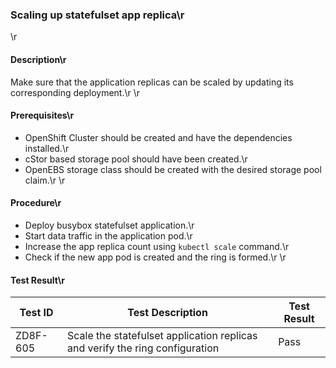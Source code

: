 ### Scaling up statefulset app replica\r
\r
#### Description\r
Make sure that the application replicas can be scaled by updating its corresponding deployment.\r
\r
#### Prerequisites\r
- OpenShift Cluster should be created and have the dependencies installed.\r
- cStor based storage pool should have been created.\r
- OpenEBS storage class should be created with the desired storage pool claim.\r
\r
#### Procedure\r
- Deploy busybox statefulset application.\r
- Start data traffic in the application pod.\r
- Increase the app replica count using `kubectl scale` command.\r
- Check if the new app pod is created and the ring is formed.\r
\r
#### Test Result\r
 | Test ID |   Test Description               | Test Result   |
 |---------|---------------------------| --------------|
 |    ZD8F-605   |  Scale the statefulset application replicas and verify the ring configuration           |  Pass     |

